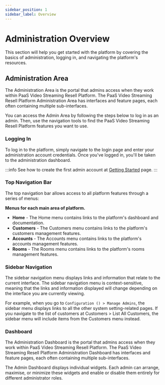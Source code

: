 ```yaml
---
sidebar_position: 1
sidebar_label: Overview
---
```


# Administration Overview

This section will help you get started with the platform by covering the basics of administration, logging in, and navigating the platform's resources.


## Administration Area

The Administration Area is the portal that admins access when they work within PaaS Video Streaming Resell Platform. The PaaS Video Streaming Resell Platform Administration Area has interfaces and feature pages, each often containing multiple sub-interfaces.

You can access the Admin Area by following the steps below to log in as an admin. Then, use the navigation tools to find the PaaS Video Streaming Resell Platform features you want to use.

### Logging In

To log in to the platform, simply navigate to the login page and enter your administration account credentials. Once you've logged in, you'll be taken to the administration dashboard.

:::info
See how to create the first admin account at [Getting Started](/docs/getting-started) page.
:::

### Top Navigation Bar

The top navigation bar allows access to all platform features through a series of menus:

**Menus for each main area of platform.**

- **Home** - The Home menu contains links to the platform's dashboard and documentation.
- **Customers** - The Customers menu contains links to the platform's customers management features.
- **Accounts** - The Accounts menu contains links to the platform's accounts management features.
- **Rooms** - The Rooms menu contains links to the platform's rooms management features.

### Sidebar Navigation

The sidebar navigation menu displays links and information that relate to the current interface. The sidebar navigation menu is context-sensitive, meaning that the links and information displayed will change depending on the interface you are currently viewing.

For example, when you go to `Configuration () > Manage Admins`, the sidebar menu displays links to all the other system setting-related pages. If you navigate to the list of customers at Customers > List All Customers, the sidebar menu will include items from the Customers menu instead.

### Dashboard

The Administration Dashboard is the portal that admins access when they work within PaaS Video Streaming Resell Platform. The PaaS Video Streaming Resell Platform Administration Dashboard has interfaces and feature pages, each often containing multiple sub-interfaces.

The Admin Dashboard displays individual widgets. Each admin can arrange, maximise, or minimize these widgets and enable or disable them entirely for different administrator roles.